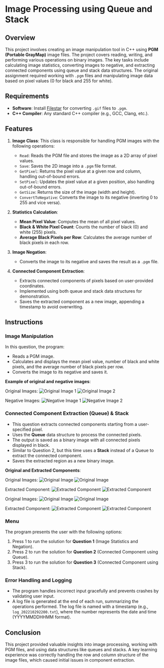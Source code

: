 # Image Processing using Queue and Stack

## Overview
This project involves creating an image manipulation tool in C++ using **PGM (Portable GrayMap)** image files. The project covers reading, writing, and performing various operations on binary images. The key tasks include calculating image statistics, converting images to negative, and extracting connected components using queue and stack data structures. The original assignment required working with `.pgm` files and manipulating image data based on pixel values (0 for black and 255 for white).

## Requirements
- **Software**: Install [Filestar](https://filestar.com/skills/gif/convert-gif-to-pgm) for converting `.gif` files to `.pgm`.
- **C++ Compiler**: Any standard C++ compiler (e.g., GCC, Clang, etc.).

## Features
1. **Image Class**: This class is responsible for handling PGM images with the following operations:
   - `Read`: Reads the PGM file and stores the image as a 2D array of pixel values.
   - `Save`: Saves the 2D image into a `.pgm` file format.
   - `GetPixel`: Returns the pixel value at a given row and column, handling out-of-bound errors.
   - `SetPixel`: Updates the pixel value at a given position, also handling out-of-bound errors.
   - `GetSize`: Returns the size of the image (width and height).
   - `ConvertToNegative`: Converts the image to its negative (inverting 0 to 255 and vice versa).

2. **Statistics Calculation**:
   - **Mean Pixel Value**: Computes the mean of all pixel values.
   - **Black & White Pixel Count**: Counts the number of black (0) and white (255) pixels.
   - **Average Black Pixels per Row**: Calculates the average number of black pixels in each row.

3. **Image Negation**:
   - Converts the image to its negative and saves the result as a `.pgm` file.

4. **Connected Component Extraction**:
   - Extracts connected components of pixels based on user-provided coordinates.
   - Implemented using both queue and stack data structures for demonstration.
   - Saves the extracted component as a new image, appending a timestamp to avoid overwriting.

## Instructions

### Image Manipulation
In this question, the program:
- Reads a PGM image.
- Calculates and displays the mean pixel value, number of black and white pixels, and the average number of black pixels per row.
- Converts the image to its negative and saves it.

**Example of original and negative images**:

Original Images:
![Original Image 1](Assets/q1_a.png) ![Original Image 2](Assets/q1_b.png)

Negative Images:
![Negative Image 1](Assets/q1_c.png) ![Negative Image 2](Assets/q1_d.png)

### Connected Component Extraction (Queue) & Stack
- This question extracts connected components starting from a user-specified pixel.
- Uses the **Queue** data structure to process the connected pixels.
- The output is saved as a binary image with all connected pixels displayed in black.
- Similar to Question 2, but this time uses a **Stack** instead of a Queue to extract the connected component.
- Saves the extracted region as a new binary image.


**Original and Extracted Components**:

Original Images:
![Original Image](Assets/q2_a.png) ![Original Image](Assets/q2_b.png)

Extracted Component:
![Extracted Component](Assets/q2_c.png) ![Extracted Component](Assets/q2_d.png)

Original Images:
![Original Image](Assets/q3_a.png) ![Original Image](Assets/q3_b.png)

Extracted Component:
![Extracted Component](Assets/q3_a.png) ![Extracted Component](Assets/q3_b.png)

### Menu
The program presents the user with the following options:
1. Press 1 to run the solution for **Question 1** (Image Statistics and Negation).
2. Press 2 to run the solution for **Question 2** (Connected Component using Queue).
3. Press 3 to run the solution for **Question 3** (Connected Component using Stack).

### Error Handling and Logging
- The program handles incorrect input gracefully and prevents crashes by validating user input.
- A log file is generated at the end of each run, summarizing the operations performed. The log file is named with a timestamp (e.g., `log_202210292200.txt`), where the number represents the date and time (YYYYMMDDHHMM format).

## Conclusion
This project provided valuable insights into image processing, working with PGM files, and using data structures like queues and stacks. A key learning experience was correctly handling the row and column structure of the image files, which caused initial issues in component extraction.


